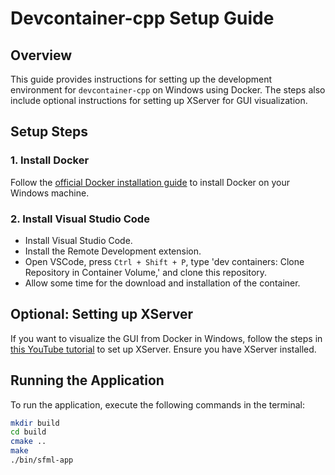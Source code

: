 # Devcontainer-cpp Setup Guide

## Overview

This guide provides instructions for setting up the development environment for `devcontainer-cpp` on Windows using Docker. The steps also include optional instructions for setting up XServer for GUI visualization.

## Setup Steps

### 1. Install Docker

Follow the [official Docker installation guide](https://docs.docker.com/desktop/install/windows-install/) to install Docker on your Windows machine.

### 2. Install Visual Studio Code

- Install Visual Studio Code.
- Install the Remote Development extension.
- Open VSCode, press `Ctrl + Shift + P`, type 'dev containers: Clone Repository in Container Volume,' and clone this repository.
- Allow some time for the download and installation of the container.

## Optional: Setting up XServer

If you want to visualize the GUI from Docker in Windows, follow the steps in [this YouTube tutorial](https://www.youtube.com/watch?v=BDilFZ9C9mw) to set up XServer. Ensure you have XServer installed.

## Running the Application

To run the application, execute the following commands in the terminal:

```bash
mkdir build
cd build
cmake ..
make
./bin/sfml-app
